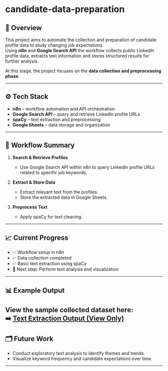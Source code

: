 # candidate-data-preparation

## 📘 Overview
This project aims to automate the collection and preparation of candidate profile data to study changing job expectations.  
Using **n8n** and **Google Search API** the workflow collects public LinkedIn profile data, extracts text information and stores structured results for further analysis.

At this stage, the project focuses on the **data collection and preprocessing phase**.

---

## ⚙️ Tech Stack
- **n8n** – workflow automation and API orchestration  
- **Google Search API** – query and retrieve LinkedIn profile URLs  
- **spaCy** – text extraction and preprocessing  
- **Google Sheets** – data storage and organization  

---

## 🚀 Workflow Summary
1. **Search & Retrieve Profiles**  
   - Use Google Search API within n8n to query LinkedIn profile URLs related to specific job keywords.  

2. **Extract & Store Data**  
   - Extract relevant text from the profiles.  
   - Store the extracted data in Google Sheets.  

3. **Preprocess Text**  
   - Apply spaCy for text cleaning.  

---

## 📈 Current Progress
- ✅ Workflow setup in n8n  
- ✅ Data collection completed  
- ✅ Basic text extraction using spaCy  
- 🔄 Next step: Perform text analysis and visualization  

---

## 📊 Example Output
View the sample collected dataset here:  
➡️ [Text Extraction Output (View Only)](https://drive.google.com/file/d/17tgcTyapAp6Ogu1hOH5LUaDrVaIDFcS_/view?usp=sharing)
---

## 🗂️ Future Work
- Conduct exploratory text analysis to identify themes and trends.  
- Visualize keyword frequency and candidate expectations over time.  

---
